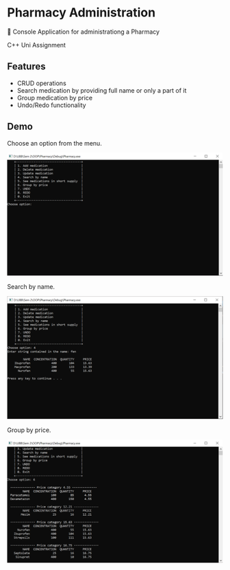 # Pharmacy Administration

💊 Console Application for administrationg a Pharmacy

C++ Uni Assignment 

## Features
* CRUD operations
* Search medication by providing full name or only a part of it
* Group medication by price
* Undo/Redo functionality

## Demo
Choose an option from the menu.

<img src="/screenshots/Capture1.PNG" width=600>

Search by name.

<img src="/screenshots/Capture2.PNG" width=600>

Group by price.

<img src="/screenshots/Capture3.PNG" width=600>

